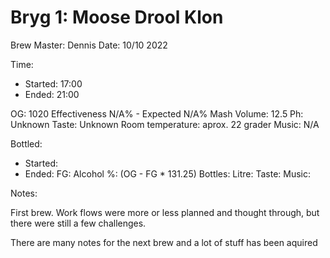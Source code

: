 # Bryg 1: Moose Drool Klon

Brew Master: Dennis
Date: 10/10 2022

Time:
  - Started: 17:00
  - Ended:  21:00

OG: 1020
Effectiveness N/A% - Expected N/A%
Mash Volume: 12.5
Ph: Unknown
Taste: Unknown
Room temperature: aprox. 22 grader
Music: N/A

Bottled: 
  - Started:
  - Ended: 
FG: 
Alcohol %: (OG - FG * 131.25)
Bottles: 
Litre:
Taste: 
Music:

Notes:

First brew. Work flows were more or less planned and thought through, but there were still a few challenges.

There are many notes for the next brew and a lot of stuff has been aquired
